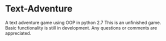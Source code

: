# Text-Adventure
A text adventure game using OOP in python 2.7
This is an unfinished game. Basic functionality is still in development. Any questions or comments are appreciated. 
